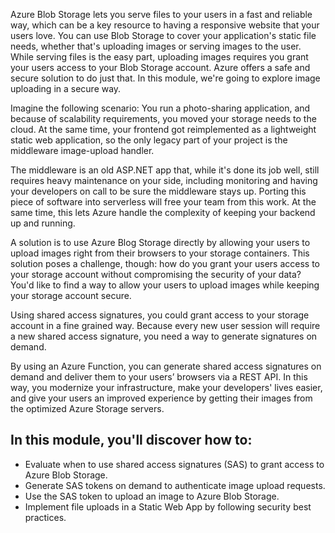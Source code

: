 Azure Blob Storage lets you serve files to your users in a fast and reliable way, which can be a key resource to having a responsive website that your users love. You can use Blob Storage to cover your application's static file needs, whether that's uploading images or serving images to the user. While serving files is the easy part, uploading images requires you grant your users access to your Blob Storage account. Azure offers a safe and secure solution to do just that. In this module, we're going to explore image uploading in a secure way. 

Imagine the following scenario: You run a photo-sharing application, and because of scalability requirements, you moved your storage needs to the cloud. At the same time, your frontend got reimplemented as a lightweight static web application, so the only legacy part of your project is the middleware image-upload handler.

The middleware is an old ASP.NET app that, while it's done its job well, still requires heavy maintenance on your side, including monitoring and having your developers on call to be sure the middleware stays up. Porting this piece of software into serverless will free your team from this work. At the same time, this lets Azure handle the complexity of keeping your backend up and running.

A solution is to use Azure Blog Storage directly by allowing your users to upload images right from their browsers to your storage containers. This solution poses a challenge, though: how do you grant your users access to your storage account without compromising the security of your data? You'd like to find a way to allow your users to upload images while keeping your storage account secure.

Using shared access signatures, you could grant access to your storage account in a fine grained way. Because every new user session will require a new shared access signature, you need a way to generate signatures on demand.

By using an Azure Function, you can generate shared access signatures on demand and deliver them to your users’ browsers via a REST API. In this way, you modernize your infrastructure, make your developers' lives easier, and give your users an improved experience by getting their images from the optimized Azure Storage servers.

## In this module, you'll discover how to:

- Evaluate when to use shared access signatures (SAS) to grant access to Azure Blob Storage.
- Generate SAS tokens on demand to authenticate image upload requests.
- Use the SAS token to upload an image to Azure Blob Storage.
- Implement file uploads in a Static Web App by following security best practices.
